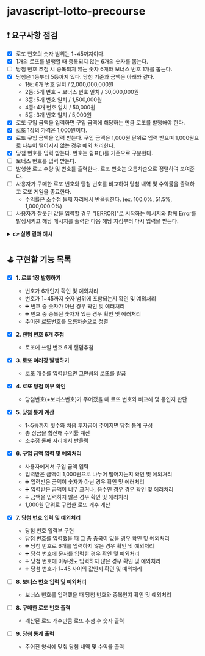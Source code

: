 # javascript-lotto-precourse

## ❗ 요구사항 점검

- [x] 로또 번호의 숫자 범위는 1~45까지이다.
- [x] 1개의 로또를 발행할 때 중복되지 않는 6개의 숫자를 뽑는다.
- [ ] 당첨 번호 추첨 시 중복되지 않는 숫자 6개와 보너스 번호 1개를 뽑는다.
- [x] 당첨은 1등부터 5등까지 있다. 당첨 기준과 금액은 아래와 같다.
  - 1등: 6개 번호 일치 / 2,000,000,000원
  - 2등: 5개 번호 + 보너스 번호 일치 / 30,000,000원
  - 3등: 5개 번호 일치 / 1,500,000원
  - 4등: 4개 번호 일치 / 50,000원
  - 5등: 3개 번호 일치 / 5,000원
- [x] 로또 구입 금액을 입력하면 구입 금액에 해당하는 만큼 로또를 발행해야 한다.
- [x] 로또 1장의 가격은 1,000원이다.
- [x] 로또 구입 금액을 입력 받는다. 구입 금액은 1,000원 단위로 입력 받으며 1,000원으로 나누어 떨어지지 않는 경우 예외 처리한다.
- [x] 당첨 번호를 입력 받는다. 번호는 쉼표(,)를 기준으로 구분한다.
- [ ] 보너스 번호를 입력 받는다.
- [ ] 발행한 로또 수량 및 번호를 출력한다. 로또 번호는 오름차순으로 정렬하여 보여준다.
- [ ] 사용자가 구매한 로또 번호와 당첨 번호를 비교하여 당첨 내역 및 수익률을 출력하고 로또 게임을 종료한다.
  - 수익률은 소수점 둘째 자리에서 반올림한다. (ex. 100.0%, 51.5%, 1,000,000.0%)
- [ ] 사용자가 잘못된 값을 입력할 경우 "[ERROR]"로 시작하는 메시지와 함께 Error를 발생시키고 해당 메시지를 출력한 다음 해당 지점부터 다시 입력을 받는다.

<details>
<summary><b>👉 실행 결과 예시</b></summary>

- **총 실행 결과**

  ```
  구입금액을 입력해 주세요.
  8000

  8개를 구매했습니다.
  [8, 21, 23, 41, 42, 43]
  [3, 5, 11, 16, 32, 38]
  [7, 11, 16, 35, 36, 44]
  [1, 8, 11, 31, 41, 42]
  [13, 14, 16, 38, 42, 45]
  [7, 11, 30, 40, 42, 43]
  [2, 13, 22, 32, 38, 45]
  [1, 3, 5, 14, 22, 45]

  당첨 번호를 입력해 주세요.
  1,2,3,4,5,6

  보너스 번호를 입력해 주세요.
  7

  당첨 통계
  ---
  3개 일치 (5,000원) - 1개
  4개 일치 (50,000원) - 0개
  5개 일치 (1,500,000원) - 0개
  5개 일치, 보너스 볼 일치 (30,000,000원) - 0개
  6개 일치 (2,000,000,000원) - 0개
  총 수익률은 62.5%입니다.
  ```

- **예외 상황 메세지**: `[ERROR] 로또 번호는 1부터 45 사이의 숫자여야 합니다.`

</details>

## ⛳ 구현할 기능 목록

- [x] **1. 로또 1장 발행하기**

  - 번호가 6개인지 확인 및 예외처리
  - 번호가 1~45까지 숫자 범위에 포함되는지 확인 및 예외처리
  - ➕ 번호 중 숫자가 아닌 경우 확인 및 에러처리
  - ➕ 번호 중 중복된 숫자가 있는 경우 확인 및 에러처리
  - 주어진 로또번호를 오름차순으로 정렬

- [x] **2. 랜덤 번호 6개 추첨**

  - 로또에 쓰일 번호 6개 랜덤추첨

- [x] **3. 로또 여러장 발행하기**

  - 로또 개수를 입력받으면 그만큼의 로또를 발급

- [x] **4. 로또 당첨 여부 확인**

  - 당첨번호(+보너스번호)가 주어졌을 때 로또 번호와 비교해 몇 등인지 판단

- [x] **5. 당첨 통계 계산**

  - 1~5등까지 횟수와 처음 투자금이 주어지면 당첨 통계 구성
  - 총 상금을 합산해 수익률 계산
  - 소수점 둘째 자리에서 반올림

- [x] **6. 구입 금액 입력 및 예외처리**

  - 사용자에게서 구입 금액 입력
  - 입력받은 금액이 1,000원으로 나누어 떨어지는지 확인 및 예외처리
  - ➕ 입력받은 금액이 숫자가 아닌 경우 확인 및 에러처리
  - ➕ 입력받은 금액이 너무 크거나, 음수인 경우 경우 확인 및 에러처리
  - ➕ 금액을 입력하지 않은 경우 확인 및 에러처리
  - 1,000원 단위로 구입한 로또 개수 계산

- [x] **7. 당첨 번호 입력 및 예외처리**

  - 당첨 번호 입력부 구현
  - 당첨 번호를 입력했을 때 그 중 중복이 있을 경우 확인 및 예외처리
  - ➕ 당첨 번호로 6개를 입력하지 않은 경우 확인 및 예외처리
  - ➕ 당첨 번호에 문자를 입력한 경우 확인 및 예외처리
  - ➕ 당첨 번호에 아무것도 입력하지 않은 경우 확인 및 예외처리
  - ➕ 당첨 번호가 1~45 사이의 값인지 확인 및 예외처리

- [ ] **8. 보너스 번호 입력 및 예외처리**

  - 보너스 번호를 입력했을 때 당첨 번호와 중복인지 확인 및 예외처리

- [ ] **8. 구매한 로또 번호 출력**

  - 계산된 로또 개수만큼 로또 추첨 후 숫자 출력

- [ ] **9. 당첨 통계 출력**

  - 주어진 양식에 맞춰 당첨 내역 및 수익률 출력
